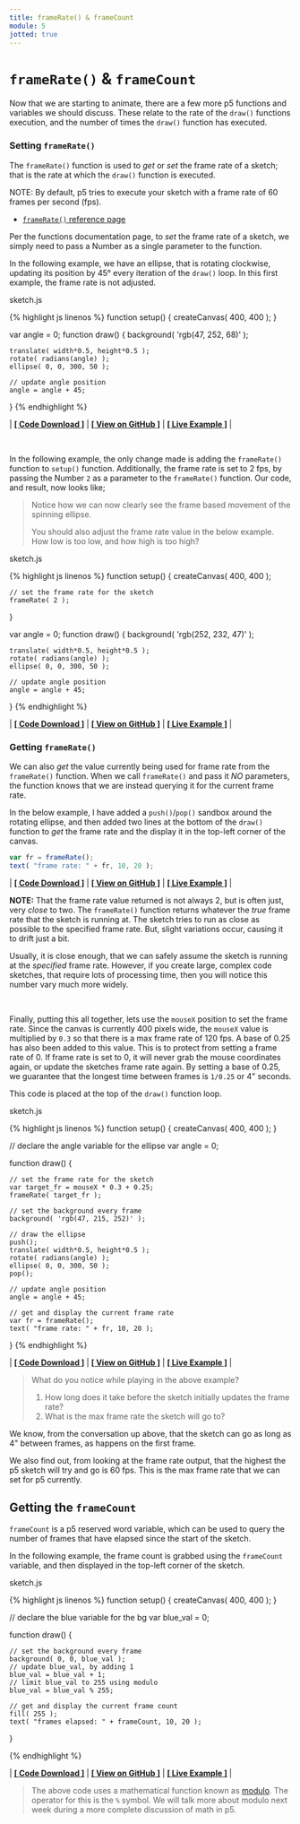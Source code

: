 ```yaml
---
title: frameRate() & frameCount
module: 5
jotted: true
---
```


# `frameRate()` & `frameCount`

Now that we are starting to animate, there are a few more p5 functions and variables we should discuss. These relate to the rate of the `draw()` functions execution, and the number of times the `draw()` function has executed.

### Setting `frameRate()`

The `frameRate()` function is used to _get_ or _set_ the frame rate of a sketch; that is the rate at which the `draw()` function is executed.

NOTE: By default, p5 tries to execute your sketch with a frame rate of 60 frames per second (fps).

- [`frameRate()` reference page](https://p5js.org/reference/#/p5/frameRate)

Per the functions documentation page, to _set_ the frame rate of a sketch, we simply need to pass a Number as a single parameter to the function.

In the following example, we have an ellipse, that is rotating clockwise, updating its position by 45° every iteration of the `draw()` loop. In this first example, the frame rate is not adjusted.

<div id="code-heading">sketch.js</div>

{% highlight js linenos %}
function setup() {
    createCanvas( 400, 400 );
}

var angle = 0;
function draw() {
    background( 'rgb(47, 252, 68)' );

    translate( width*0.5, height*0.5 );
    rotate( radians(angle) );
    ellipse( 0, 0, 300, 50 );

    // update angle position
    angle = angle + 45;
}
{% endhighlight %}


<div id="jotted-demo-1" class="jotted-theme-stacked"></div>

<script>
    new Jotted(document.querySelector("#jotted-demo-1"), {
    files: [
        {
            type: "js",
            hide: false,
            url:"https://raw.githubusercontent.com/Montana-Media-Arts/120_CreativeCoding/master/lecture_code/05/11_frameRate_01/sketch.js"
        },
        {
            type: "html",
            hide: true,
            url:"../../../p5_resources/index.html"
        }
    ],
    showBlank: false,
    showResult: true,
    plugins: [
        { name: 'ace', options: { "maxLines": 50 } },
        // { name: 'console', options: { autoClear: true } },
    ]
});
</script>

| [**[ Code Download ]**](https://github.com/Montana-Media-Arts/120_CreativeCoding/raw/master/lecture_code/05/11_frameRate_01/11_frameRate_01.zip) | [**[ View on GitHub ]**](https://github.com/Montana-Media-Arts/120_CreativeCoding/raw/master/lecture_code/05/11_frameRate_01/) | [**[ Live Example ]**](https://montana-media-arts.github.io/120_CreativeCoding/lecture_code/05/11_frameRate_01/) |

<br />


In the following example, the only change made is adding the `frameRate()` function to `setup()` function. Additionally, the frame rate is set to 2 fps, by passing the Number `2` as a parameter to the `frameRate()` function. Our code, and result, now looks like;

> Notice how we can now clearly see the frame based movement of the spinning ellipse.
>
> You should also adjust the frame rate value in the below example. How low is too low, and how high is too high?

<div id="code-heading">sketch.js</div>


{% highlight js linenos %}
function setup() {
    createCanvas( 400, 400 );

    // set the frame rate for the sketch
    frameRate( 2 );
}

var angle = 0;
function draw() {
    background( 'rgb(252, 232, 47)' );

    translate( width*0.5, height*0.5 );
    rotate( radians(angle) );
    ellipse( 0, 0, 300, 50 );

    // update angle position
    angle = angle + 45;
}
{% endhighlight %}



<div id="jotted-demo-2" class="jotted-theme-stacked"></div>

<script>
    new Jotted(document.querySelector("#jotted-demo-2"), {
    files: [
        {
            type: "js",
            hide: false,
            url:"https://raw.githubusercontent.com/Montana-Media-Arts/120_CreativeCoding/master/lecture_code/05/11_frameRate_02/sketch.js"
        },
        {
            type: "html",
            hide: true,
            url:"../../../p5_resources/index.html"
        }
    ],
    showBlank: false,
    showResult: true,
    plugins: [
        { name: 'ace', options: { "maxLines": 50 } },
        // { name: 'console', options: { autoClear: true } },
    ]
});
</script>

| [**[ Code Download ]**](https://github.com/Montana-Media-Arts/120_CreativeCoding/raw/master/lecture_code/05/11_frameRate_02/11_frameRate_02.zip) | [**[ View on GitHub ]**](https://github.com/Montana-Media-Arts/120_CreativeCoding/raw/master/lecture_code/05/11_frameRate_02/) | [**[ Live Example ]**](https://montana-media-arts.github.io/120_CreativeCoding/lecture_code/05/11_frameRate_02/) |


### Getting `frameRate()`

We can also _get_ the value currently being used for frame rate from the `frameRate()` function. When we call `frameRate()` and pass it _NO_ parameters, the function knows that we are instead querying it for the current frame rate.

In the below example, I have added a `push()`/`pop()` sandbox around the rotating ellipse, and then added two lines at the bottom of the `draw()` function to _get_ the frame rate and the display it in the top-left corner of the canvas.

```js
var fr = frameRate();
text( "frame rate: " + fr, 10, 20 );
```


<div id="jotted-demo-3" class="jotted-theme-stacked"></div>

<script>
    new Jotted(document.querySelector("#jotted-demo-3"), {
    files: [
        {
            type: "js",
            hide: false,
            url:"https://raw.githubusercontent.com/Montana-Media-Arts/120_CreativeCoding/master/lecture_code/05/11_frameRate_03/sketch.js"
        },
        {
            type: "html",
            hide: true,
            url:"../../../p5_resources/index.html"
        }
    ],
    showBlank: false,
    showResult: true,
    plugins: [
        { name: 'ace', options: { "maxLines": 50 } },
        // { name: 'console', options: { autoClear: true } },
    ]
});
</script>

| [**[ Code Download ]**](https://github.com/Montana-Media-Arts/120_CreativeCoding/raw/master/lecture_code/05/11_frameRate_03/11_frameRate_03.zip) | [**[ View on GitHub ]**](https://github.com/Montana-Media-Arts/120_CreativeCoding/raw/master/lecture_code/05/11_frameRate_03/) | [**[ Live Example ]**](https://montana-media-arts.github.io/120_CreativeCoding/lecture_code/05/11_frameRate_03/) |

**NOTE:** That the frame rate value returned is not always 2, but is often just, very _close_ to two. The `frameRate()` function returns whatever the _true_ frame rate that the sketch is running at. The sketch tries to run as close as possible to the specified frame rate. But, slight variations occur, causing it to drift just a bit.

Usually, it is close enough, that we can safely assume the sketch is running at the _specified_ frame rate. However, if you create large, complex code sketches, that require lots of processing time, then you will notice this number vary much more widely.


<br />

Finally, putting this all together, lets use the `mouseX` position to set the frame rate. Since the canvas is currently 400 pixels wide, the `mouseX` value is multiplied by `0.3` so that there is a max frame rate of 120 fps. A base of 0.25 has also been added to this value.  This is to protect from setting a frame rate of 0. If frame rate is set to 0, it will never grab the mouse coordinates again, or update the sketches frame rate again. By setting a base of 0.25, we guarantee that the longest time between frames is `1/0.25` or 4" seconds.

This code is placed at the top of the `draw()` function loop.

<div id="code-heading">sketch.js</div>


{% highlight js linenos %}
function setup() {
    createCanvas( 400, 400 );
}

// declare the angle variable for the ellipse
var angle = 0;

function draw() {

    // set the frame rate for the sketch
    var target_fr = mouseX * 0.3 + 0.25;
    frameRate( target_fr );

    // set the background every frame
    background( 'rgb(47, 215, 252)' );

    // draw the ellipse
    push();
    translate( width*0.5, height*0.5 );
    rotate( radians(angle) );
    ellipse( 0, 0, 300, 50 );
    pop();

    // update angle position
    angle = angle + 45;

    // get and display the current frame rate
    var fr = frameRate();
    text( "frame rate: " + fr, 10, 20 );
}
{% endhighlight %}


<div id="jotted-demo-4" class="jotted-theme-stacked"></div>

<script>
    new Jotted(document.querySelector("#jotted-demo-4"), {
    files: [
        {
            type: "js",
            hide: false,
            url:"https://raw.githubusercontent.com/Montana-Media-Arts/120_CreativeCoding/master/lecture_code/05/11_frameRate_04/sketch.js"
        },
        {
            type: "html",
            hide: true,
            url:"../../../p5_resources/index.html"
        }
    ],
    showBlank: false,
    showResult: true,
    plugins: [
        { name: 'ace', options: { "maxLines": 50 } },
        // { name: 'console', options: { autoClear: true } },
    ]
});
</script>

| [**[ Code Download ]**](https://github.com/Montana-Media-Arts/120_CreativeCoding/raw/master/lecture_code/05/11_frameRate_04/11_frameRate_04.zip) | [**[ View on GitHub ]**](https://github.com/Montana-Media-Arts/120_CreativeCoding/raw/master/lecture_code/05/11_frameRate_04/) | [**[ Live Example ]**](https://montana-media-arts.github.io/120_CreativeCoding/lecture_code/05/11_frameRate_04/) |

> What do you notice while playing in the above example?
>
> 1. How long does it take before the sketch initially updates the frame rate?
> 2. What is the max frame rate the sketch will go to?

We know, from the conversation up above, that the sketch can go as long as 4" between frames, as happens on the first frame.

We also find out, from looking at the frame rate output, that the highest the p5 sketch will try and go is 60 fps. This is the max frame rate that we can set for p5 currently.


## Getting the `frameCount`

`frameCount` is a p5 reserved word variable, which can be used to query the number of frames that have elapsed since the start of the sketch.

In the following example, the frame count is grabbed using the `frameCount` variable, and then displayed in the top-left corner of the sketch.

<div id="code-heading">sketch.js</div>


{% highlight js linenos %}
function setup() {
    createCanvas( 400, 400 );
}

// declare the blue variable for the bg
var blue_val = 0;

function draw() {

    // set the background every frame
    background( 0, 0, blue_val );
    // update blue_val, by adding 1
    blue_val = blue_val + 1;
    // limit blue_val to 255 using modulo
    blue_val = blue_val % 255;

    // get and display the current frame count
    fill( 255 );
    text( "frames elapsed: " + frameCount, 10, 20 );
}

{% endhighlight %}


<div id="jotted-demo-5" class="jotted-theme-stacked"></div>

<script>
    new Jotted(document.querySelector("#jotted-demo-5"), {
    files: [
        {
            type: "js",
            hide: false,
            url:"https://raw.githubusercontent.com/Montana-Media-Arts/120_CreativeCoding/master/lecture_code/05/12_frameCount_01/sketch.js"
        },
        {
            type: "html",
            hide: true,
            url:"../../../p5_resources/index.html"
        }
    ],
    showBlank: false,
    showResult: true,
    plugins: [
        { name: 'ace', options: { "maxLines": 50 } },
        // { name: 'console', options: { autoClear: true } },
    ]
});
</script>

| [**[ Code Download ]**](https://github.com/Montana-Media-Arts/120_CreativeCoding/raw/master/lecture_code/05/12_frameCount_01/12_frameCount_01.zip) | [**[ View on GitHub ]**](https://github.com/Montana-Media-Arts/120_CreativeCoding/raw/master/lecture_code/05/12_frameCount_01/) | [**[ Live Example ]**](https://montana-media-arts.github.io/120_CreativeCoding/lecture_code/05/12_frameCount_01/) |

> The above code uses a mathematical function known as [modulo](https://en.wikipedia.org/wiki/Modulo_operation). The operator for this is the `%` symbol. We will talk more about modulo next week during a more complete discussion of math in p5.
